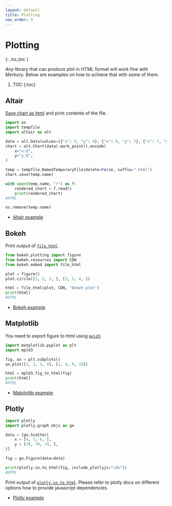 ```yaml
---
layout: default
title: Plotting
nav_order: 3
---
```


# Plotting
{: .no_toc }

_Any_ library that can produce plot in HTML format will work fine with _Merkury_. Below are examples on how to achieve that with some of them.

1. TOC
{:toc}

## Altair

[Save chart as html](https://altair-viz.github.io/user_guide/saving_charts.html) and print contents of the file.

```python
import os
import tempfile
import altair as alt

data = alt.Data(values=[{"x": 5, "y": 6}, {"x": 6, "y": 7}, {"x": 7, "y": 4}])
chart = alt.Chart(data).mark_point().encode(
    x="x:Q",
    y="y:Q",
)

temp = tempfile.NamedTemporaryFile(delete=False, suffix=".html")
chart.save(temp.name)

with open(temp.name, "r") as f:
    rendered_chart = f.read()
    print(rendered_chart)
#HTML

os.remove(temp.name)
```

- [Altair example](examples/altair.html)

## Bokeh

Print output of [`file_html`](https://docs.bokeh.org/en/latest/docs/user_guide/embed.html#userguide-embed-standalone).

```python
from bokeh.plotting import figure
from bokeh.resources import CDN
from bokeh.embed import file_html

plot = figure()
plot.circle([1, 2, 3, ], [3, 5, 4, ])

html = file_html(plot, CDN, "Bokeh plot")
print(html)
#HTML
```

- [Bokeh example](examples/bokeh.html)

## Matplotlib

You need to export figure to html using [`mpld3`](https://mpld3.github.io/modules/API.html#mpld3.fig_to_html).

```python
import matplotlib.pyplot as plt
import mpld3

fig, ax = plt.subplots()
ax.plot([1, 2, 3, 4], [1, 4, 9, 16])

html = mpld3.fig_to_html(fig)
print(html)
#HTML
```

- [Matplotlib example](examples/matplotlib.html)

## Plotly

```python
import plotly
import plotly.graph_objs as go

data = [go.Scatter(
    x = [4, 5, 6, ],
    y = [78, 70, 74, ],
)]

fig = go.Figure(data=data)

print(plotly.io.to_html(fig, include_plotlyjs="cdn"))
#HTML
```

Print output of [`plotly.io.to_html`](https://plotly.com/python-api-reference/generated/plotly.io.to_html.html). Please refer to plotly docs on different options how to provide javascript dependencies.

- [Plotly example](examples/plotly.html)
